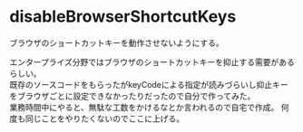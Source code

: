 # disableBrowserShortcutKeys
ブラウザのショートカットキーを動作させないようにする。  

エンタープライズ分野ではブラウザのショートカットキーを抑止する需要があるらしい。  
既存のソースコードをもらったがkeyCodeによる指定が読みづらいし抑止キーをブラウザごとに設定できなかったりだったので自分で作ってみた。  
業務時間中にやると、無駄な工数をかけるなとか言われるので自宅で作成。
何度も同じことをやりたくないのでここに上げる。  
